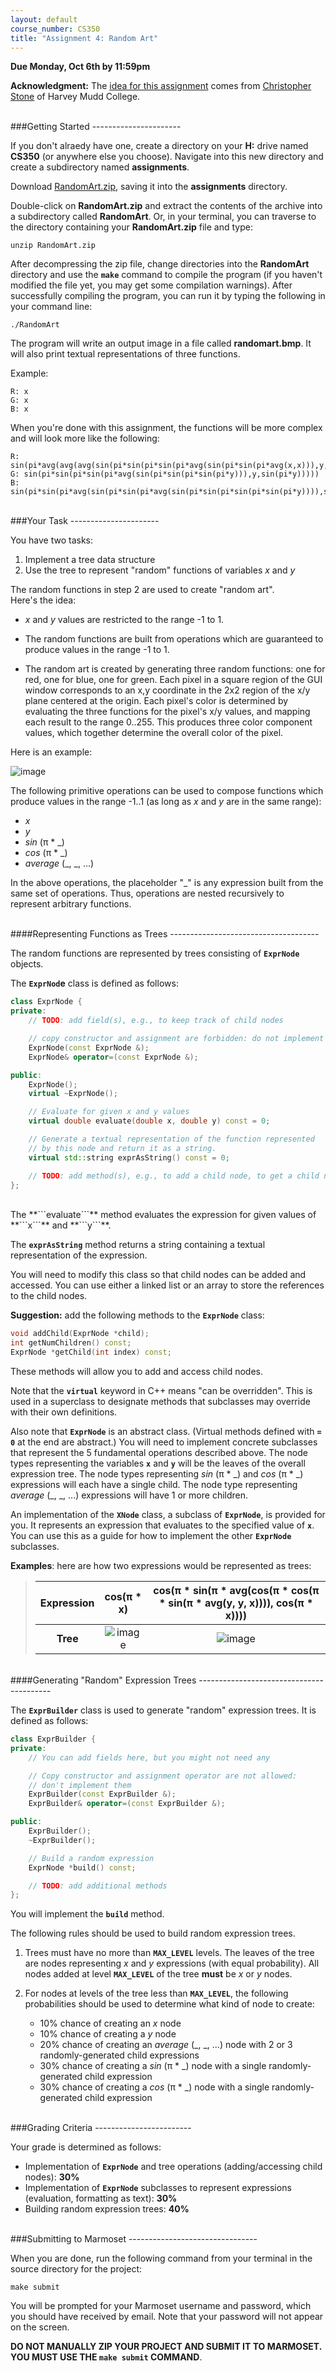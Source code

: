 ```yaml
---
layout: default
course_number: CS350
title: "Assignment 4: Random Art"
---
```


**Due Monday, Oct 6th by 11:59pm**

**Acknowledgment:** The
[idea for this assignment](http://nifty.stanford.edu/2009/stone-random-art/)
comes from [Christopher Stone](http://www.cs.hmc.edu/~stone/)
of Harvey Mudd College.

<br>
###Getting Started
----------------------

If you don't alraedy have one, create a directory on your **H:** drive named **CS350** (or anywhere else you choose). Navigate into this new directory and create a subdirectory named **assignments**.

Download [RandomArt.zip](RandomArt.zip), saving it into the **assignments** directory. 

Double-click on **RandomArt.zip** and extract the contents of the archive into a subdirectory called **RandomArt**.  Or, in your terminal, you can traverse to the directory containing your **RandomArt.zip** file and type:

    unzip RandomArt.zip
    
After decompressing the zip file, change directories into the **RandomArt** directory and use the **```make```** command to compile the program (if you haven't modified the file yet, you may get some compilation warnings).  After successfully compiling the program, you can run it by typing the following in your command line:

    ./RandomArt
    
The program will write an output image in a file called **randomart.bmp**.  It will also print textual representations of three functions.

Example:

	R: x
	G: x
	B: x
		
When you're done with this assignment, the functions will be more complex and will look more like the following:

	R: sin(pi*avg(avg(avg(sin(pi*sin(pi*sin(pi*avg(sin(pi*sin(pi*avg(x,x))),y,x)))),sin(pi*sin(pi*avg(sin(pi*sin(pi*sin(pi*sin(pi*x)))),sin(pi*y)))),avg(sin(pi*y),sin(pi*sin(pi*sin(pi*sin(pi*x)))))),y),x))
	G: sin(pi*sin(pi*sin(pi*avg(sin(pi*sin(pi*sin(pi*y))),y,sin(pi*y)))))
	B: sin(pi*sin(pi*avg(sin(pi*sin(pi*avg(sin(pi*sin(pi*sin(pi*sin(pi*y)))),sin(pi*x)))),sin(pi*sin(pi*sin(pi*sin(pi*x)))),y)))


<br>
###Your Task
----------------------
    
You have two tasks:

1. Implement a tree data structure
2. Use the tree to represent "random" functions of variables *x* and *y*

The random functions in step 2 are used to create "random art".<br>
Here's the idea:

  * *x* and *y* values are restricted to the range -1 to 1.

  * The random functions are built from operations which are guaranteed
  to produce values in the range -1 to 1.

  * The random art is created by generating three random functions:
  one for red, one for blue, one for green.  Each pixel
  in a square region of the GUI window corresponds to
  an x,y coordinate in the 2x2 region of the x/y plane centered at the origin.
  Each pixel's color is determined by evaluating the three
  functions for the pixel's x/y values, and mapping each
  result to the range 0..255.  This produces three color component
  values, which together determine the overall color of the pixel.

Here is an example:

![image](images/assign04/randomart.png)


The following primitive operations can be used to compose
functions which produce values in the range -1..1 (as long as
*x* and *y* are in the same range):

* *x*
* *y*
* *sin* (π \* \_)
* *cos* (π \* \_)
* *average* (\_, \_, ...)

In the above operations, the placeholder "\_" is any expression
built from the same set of operations.  Thus, operations are nested
recursively to represent arbitrary functions.

<br>
####Representing Functions as Trees
-------------------------------------

The random functions are represented by trees consisting
of **```ExprNode```** objects.

The **```ExprNod```e** class is defined as follows:

    
```cpp
class ExprNode {
private:
	// TODO: add field(s), e.g., to keep track of child nodes

	// copy constructor and assignment are forbidden: do not implement them
	ExprNode(const ExprNode &);
	ExprNode& operator=(const ExprNode &);

public:
	ExprNode();
	virtual ~ExprNode();

	// Evaluate for given x and y values
	virtual double evaluate(double x, double y) const = 0;

	// Generate a textual representation of the function represented
	// by this node and return it as a string.
	virtual std::string exprAsString() const = 0;

	// TODO: add method(s), e.g., to add a child node, to get a child node, etc.
};
```

<br>
The **```evaluate```** method evaluates the expression for given values
of **```x```** and **```y```**.

The **```exprAsString```** method returns a string containing a textual
representation of the expression.

You will need to modify this class so that child nodes can be
added and accessed.  You can use either a linked list or an array
to store the references to the child nodes.

**Suggestion:** add the following methods to the **```ExprNode```** class:

```cpp
void addChild(ExprNode *child);
int getNumChildren() const;
ExprNode *getChild(int index) const;
```

These methods will allow you to add and access child nodes.

Note that the **```virtual```** keyword in C++ means "can be overridden".
This is used in a superclass to designate methods that subclasses
may override with their own definitions.

Also note that **```ExprNode```** is an abstract class.  (Virtual methods defined with
**```= 0```** at the end are abstract.)  You will need to
implement concrete subclasses that represent the 5 fundamental
operations described above.  The node types representing the variables
**```x```** and **```y```** will be the leaves of the overall expression tree.
The node types representing *sin* (π \* \_) and *cos* (π \* \_) expressions
will each have a single child.  The node type representing
*average* (\_, \_, ...) expressions will have 1 or more children.

An implementation of the **```XNode```** class, a subclass of **```ExprNode```**, is provided for you.  It represents an expression that evaluates to the specified value
of **```x```**.  You can use this as a guide for how to implement the
other **```ExprNode```** subclasses.

**Examples**: here are how two expressions would be represented
as trees:

>| **Expression** | cos(π \* x) | cos(π \* sin(π \* avg(cos(π \* cos(π \* sin(π \* avg(y, y, x)))), cos(π \* x))))    |
>|:--------------:|:-----------:|:-----------------------------------------------------------------------:|
>| **Tree**       |  ![image](images/assign04/expr1.png)  |  ![image](images/assign04/expr2.png)  |


<br>
####Generating "Random" Expression Trees
-----------------------------------------

The **```ExprBuilder```** class is used to generate "random" expression trees.  It is defined as follows:

```cpp
class ExprBuilder {
private:
	// You can add fields here, but you might not need any

	// Copy constructor and assignment operator are not allowed:
	// don't implement them
	ExprBuilder(const ExprBuilder &);
	ExprBuilder& operator=(const ExprBuilder &);

public:
	ExprBuilder();	
	~ExprBuilder();

	// Build a random expression
	ExprNode *build() const;

	// TODO: add additional methods
};
```

You will implement the **```build```** method.

The following rules should be used to build random expression trees.

1. Trees must have no more than **```MAX_LEVEL```** levels.
The leaves of the tree are nodes representing *x* and *y*
expressions (with equal probability).  All nodes added at
level **```MAX_LEVEL```** of the tree **must** be *x* or *y* nodes.

2. For nodes at levels of the tree less than **```MAX_LEVEL```**,
the following probabilities should be used to determine
what kind of node to create:
    * 10% chance of creating an *x* node
    * 10% chance of creating a *y* node
    * 20% chance of creating an *average* (\_, \_, ...) node with
      2 or 3 randomly-generated child expressions
    * 30% chance of creating a *sin* (π \* \_) node with a single
      randomly-generated child expression
    * 30% chance of creating a *cos* (π \* \_) node with a single
      randomly-generated child expression



<br>
###Grading Criteria
------------------------

Your grade is determined as follows:

* Implementation of **```ExprNode```** and tree operations (adding/accessing child nodes): **30%**
* Implementation of **```ExprNode```** subclasses to represent expressions (evaluation, formatting as text): **30%**
* Building random expression trees: **40%**


<br>
###Submitting to Marmoset
--------------------------------

When you are done, run the following command from your terminal in the source directory for the project:

	make submit

You will be prompted for your Marmoset username and password,
which you should have received by email.  Note that your password will
not appear on the screen.

**DO NOT MANUALLY ZIP YOUR PROJECT AND SUBMIT IT TO MARMOSET.  
YOU MUST USE THE ```make submit``` COMMAND**.
